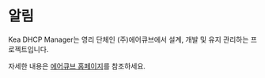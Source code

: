 알림
=============
Kea DHCP Manager는 영리 단체인 (주)에어큐브에서 설계, 개발 및 유지 관리하는 프로젝트입니다.

자세한 내용은 [에어큐브 홈페이지](http://www.aircuve.com/wp/)를 참조하세요.